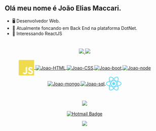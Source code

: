 ## Olá meu nome é João Elias Maccari.

- 🖥️ Desenvolvedor Web.
- 📖 Atualmente foncando em Back End na plataforma DotNet.
- 📌 Interessando ReactJS 

# 

<div align="center">
  <a href="https://github.com/JoaoMaccari">
  <img width="42%" src="https://github-readme-stats.vercel.app/api?username=JoaoMaccari&show_icons=true&theme=dark&include_all_commits=true&count_private=true"/>
  <img width="50%" src="https://github-readme-stats.vercel.app/api/top-langs/?username=JoaoMaccari&layout=compact&langs_count=7&theme=dark"/>
</div>
  
<div align="center" style="display: inline_block"><br>
  <img align="center" alt="Joao-js" height="50" width="50" src="https://raw.githubusercontent.com/devicons/devicon/master/icons/javascript/javascript-plain.svg">
  <img align="center" alt="Joao-HTML" height="50" width="50" src="https://cdn.jsdelivr.net/gh/devicons/devicon/icons/html5/html5-plain-wordmark.svg">
  <img align="center" alt="Joao-CSS" height="50" width="50" src="https://cdn.jsdelivr.net/gh/devicons/devicon/icons/css3/css3-plain-wordmark.svg">
  <img align="center" alt="Joao-boot" height="50" width="50" src="https://cdn.jsdelivr.net/gh/devicons/devicon/icons/bootstrap/bootstrap-original.svg">
  <img align="center" alt="Joao-node" height="50" width="50" src="https://cdn.jsdelivr.net/gh/devicons/devicon/icons/nodejs/nodejs-original-wordmark.svg">
  <img align="center" alt="Joao-mongo" height="50" width="50" src="https://cdn.jsdelivr.net/gh/devicons/devicon/icons/mongodb/mongodb-original-wordmark.svg">
  <img align="center" alt="Joao-sql" height="50" width="50" src="https://cdn.jsdelivr.net/gh/devicons/devicon/icons/mysql/mysql-original-wordmark.svg">
  <img align="center" alt="Joao-react" height="50" width="50" src="https://raw.githubusercontent.com/devicons/devicon/master/icons/react/react-original.svg">
</div>

 ##
 
<div align="center" style="display: inline><br> 
                           
<a  href="https://www.linkedin.com/in/joão-elias-maccari-99568a259" target="_blank"><img src="https://img.shields.io/badge/-LinkedIn-%230077B5?style=for-the-badge&logo=linkedin&logoColor=white" target="_blank"></a> 

[![Hotmail Badge](https://img.shields.io/badge/-Hotmail-0078D4?style=flat-square&logo=microsoft-outlook&logoColor=white&link=mailto:joaomaccaro@hotmail.com)](mailto:joaomaccari@hotmail.com)

 <a href="https://instagram.com/joaoeliasmaccari" target="_blank"><img src="https://img.shields.io/badge/-Instagram-%23E4405F?style=for-the-badge&logo=instagram&logoColor=white" target="_blank"></a>


</div>


